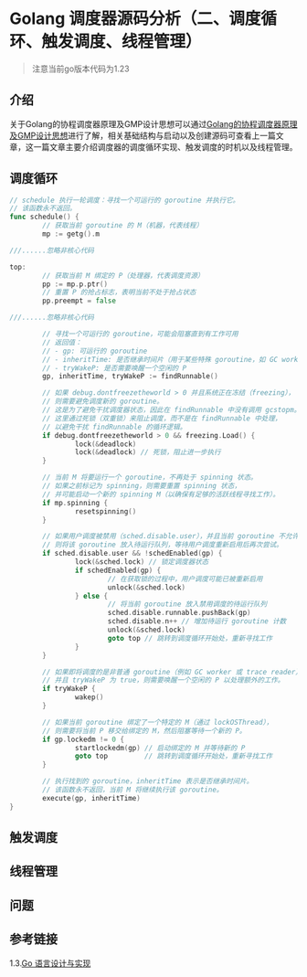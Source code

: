 # Golang 调度器源码分析（二、调度循环、触发调度、线程管理）

> 注意当前go版本代码为1.23



## 介绍

关于Golang的协程调度器原理及GMP设计思想可以通过[Golang的协程调度器原理及GMP设计思想](https://github.com/longpi1/Reading-notes/blob/main/%E7%BC%96%E7%A8%8B%E8%AF%AD%E8%A8%80/Golang/Golang%E7%9A%84%E5%8D%8F%E7%A8%8B%E8%B0%83%E5%BA%A6%E5%99%A8%E5%8E%9F%E7%90%86%E5%8F%8AGMP%E8%AE%BE%E8%AE%A1%E6%80%9D%E6%83%B3.md)进行了解，相关基础结构与启动以及创建源码可查看上一篇文章，这一篇文章主要介绍调度器的调度循环实现、触发调度的时机以及线程管理。



## 调度循环

```go
// schedule 执行一轮调度：寻找一个可运行的 goroutine 并执行它。
// 该函数永不返回。
func schedule() {
        // 获取当前 goroutine 的 M（机器，代表线程）
        mp := getg().m

///......忽略非核心代码

top:
        // 获取当前 M 绑定的 P（处理器，代表调度资源）
        pp := mp.p.ptr()
        // 重置 P 的抢占标志，表明当前不处于抢占状态
        pp.preempt = false

///......忽略非核心代码

        // 寻找一个可运行的 goroutine，可能会阻塞直到有工作可用
        // 返回值：
        // - gp: 可运行的 goroutine
        // - inheritTime: 是否继承时间片（用于某些特殊 goroutine，如 GC worker）
        // - tryWakeP: 是否需要唤醒一个空闲的 P
        gp, inheritTime, tryWakeP := findRunnable()

        // 如果 debug.dontfreezetheworld > 0 并且系统正在冻结（freezing），
        // 则需要避免调度新的 goroutine。
        // 这是为了避免干扰调度器状态，因此在 findRunnable 中没有调用 gcstopm。
        // 这里通过死锁（双重锁）来阻止调度，而不是在 findRunnable 中处理，
        // 以避免干扰 findRunnable 的循环逻辑。
        if debug.dontfreezetheworld > 0 && freezing.Load() {
                lock(&deadlock)
                lock(&deadlock) // 死锁，阻止进一步执行
        }

        // 当前 M 将要运行一个 goroutine，不再处于 spinning 状态。
        // 如果之前标记为 spinning，则需要重置 spinning 状态，
        // 并可能启动一个新的 spinning M（以确保有足够的活跃线程寻找工作）。
        if mp.spinning {
                resetspinning()
        }

        // 如果用户调度被禁用（sched.disable.user），并且当前 goroutine 不允许调度，
        // 则将该 goroutine 放入待运行队列，等待用户调度重新启用后再次尝试。
        if sched.disable.user && !schedEnabled(gp) {
                lock(&sched.lock) // 锁定调度器状态
                if schedEnabled(gp) {
                        // 在获取锁的过程中，用户调度可能已被重新启用
                        unlock(&sched.lock)
                } else {
                        // 将当前 goroutine 放入禁用调度的待运行队列
                        sched.disable.runnable.pushBack(gp)
                        sched.disable.n++ // 增加待运行 goroutine 计数
                        unlock(&sched.lock)
                        goto top // 跳转到调度循环开始处，重新寻找工作
                }
        }

        // 如果即将调度的是非普通 goroutine（例如 GC worker 或 trace reader），
        // 并且 tryWakeP 为 true，则需要唤醒一个空闲的 P 以处理额外的工作。
        if tryWakeP {
                wakep()
        }

        // 如果当前 goroutine 绑定了一个特定的 M（通过 lockOSThread），
        // 则需要将当前 P 移交给绑定的 M，然后阻塞等待一个新的 P。
        if gp.lockedm != 0 {
                startlockedm(gp) // 启动绑定的 M 并等待新的 P
                goto top         // 跳转到调度循环开始处，重新寻找工作
        }

        // 执行找到的 goroutine，inheritTime 表示是否继承时间片。
        // 该函数永不返回，当前 M 将继续执行该 goroutine。
        execute(gp, inheritTime)
}
```



## 触发调度





##  线程管理





## 问题



## 参考链接

1.3.[Go 语言设计与实现](https://draveness.me/golang/docs/part3-runtime/ch06-concurrency/golang-goroutine/)
